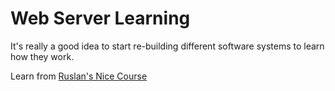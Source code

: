 # Web Server Learning
It's really a good idea to start re-building different software systems to learn how they work.

Learn from [Ruslan's Nice Course](https://ruslanspivak.com/archives.html)
